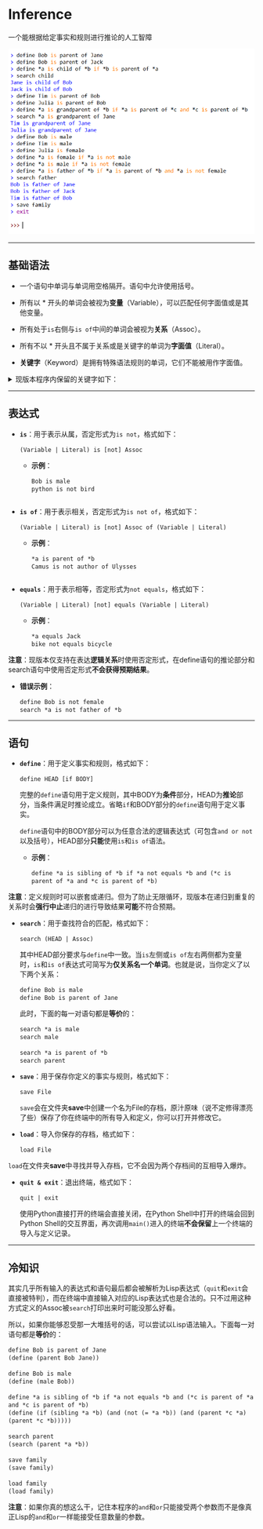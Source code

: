# Inference

一个能根据给定事实和规则进行推论的人工智障

![example_img](img/example.png)

---

## 基础语法

* 一个语句中单词与单词用空格隔开。语句中允许使用括号。

* 所有以 * 开头的单词会被视为**变量**（Variable），可以匹配任何字面值或是其他变量。

* 所有处于```is```右侧与```is of```中间的单词会被视为**关系**（Assoc）。

* 所有不以 * 开头且不属于关系或是关键字的单词为**字面值**（Literal）。

* **关键字**（Keyword）是拥有特殊语法规则的单词，它们不能被用作字面值。

<details>
<summary>现版本程序内保留的关键字如下：</summary>
  &nbsp;&nbsp;&nbsp;&nbsp;●&nbsp;&nbsp;define<br/>
  &nbsp;&nbsp;&nbsp;&nbsp;●&nbsp;&nbsp;search<br/>
  &nbsp;&nbsp;&nbsp;&nbsp;●&nbsp;&nbsp;save<br/>
  &nbsp;&nbsp;&nbsp;&nbsp;●&nbsp;&nbsp;load<br/>
  &nbsp;&nbsp;&nbsp;&nbsp;●&nbsp;&nbsp;quit<br/>
  &nbsp;&nbsp;&nbsp;&nbsp;●&nbsp;&nbsp;exit<br/>
  &nbsp;&nbsp;&nbsp;&nbsp;●&nbsp;&nbsp;if<br/>
  &nbsp;&nbsp;&nbsp;&nbsp;●&nbsp;&nbsp;and<br/>
  &nbsp;&nbsp;&nbsp;&nbsp;●&nbsp;&nbsp;or<br/>
  &nbsp;&nbsp;&nbsp;&nbsp;●&nbsp;&nbsp;not<br/>
</details>


---

## 表达式

* **```is```**：用于表示从属，否定形式为```is not```，格式如下：
  ```
  (Variable | Literal) is [not] Assoc
  ```
  * **示例**：
    
    ```
    Bob is male
    python is not bird
  ```
  
* **```is of```**：用于表示相关，否定形式为```is not of```，格式如下：
  ```
  (Variable | Literal) is [not] Assoc of (Variable | Literal)
  ```
  * **示例**：
    
    ```
    *a is parent of *b
    Camus is not author of Ulysses
  ```
  
* **```equals```**：用于表示相等，否定形式为```not equals```，格式如下：
  ```
  (Variable | Literal) [not] equals (Variable | Literal)
  ```
  * **示例**：
    
    ```
    *a equals Jack
    bike not equals bicycle
    ```

**注意**：现版本仅支持在表达**逻辑关系**时使用否定形式，在define语句的推论部分和search语句中使用否定形式**不会获得预期结果**。

* **错误示例**：
  
  ```
  define Bob is not female
  search *a is not father of *b
  ```

---

## 语句

* **```define```**：用于定义事实和规则，格式如下：
  ```
  define HEAD [if BODY]
  ```

  完整的```define```语句用于定义规则，其中BODY为**条件**部分，HEAD为**推论**部分，当条件满足时推论成立。省略```if```和BODY部分的```define```语句用于定义事实。
  
  ```define```语句中的BODY部分可以为任意合法的逻辑表达式（可包含```and or not```以及括号），HEAD部分**只能**使用```is```和```is of```语法。

  * **示例**：
    
    ```
    define *a is sibling of *b if *a not equals *b and (*c is parent of *a and *c is parent of *b)
    ```
  
**注意**：定义规则时可以嵌套或递归。但为了防止无限循环，现版本在递归到重复的关系时会**强行中止**递归的进行导致结果**可能**不符合预期。
  
* **```search```**：用于查找符合的匹配，格式如下：
  ```
  search (HEAD | Assoc)
  ```

  其中HEAD部分要求与```define```中一致。当```is```左侧或```is of```左右两侧都为变量时，```is```和```is of```表达式可简写为**仅关系名一个单词**。也就是说，当你定义了以下两个关系：
  ```
  define Bob is male
  define Bob is parent of Jane
  ```

  此时，下面的每一对语句都是**等价**的：
  ```
  search *a is male
  search male

  search *a is parent of *b
  search parent
  ```

* **```save```**：用于保存你定义的事实与规则，格式如下：
  ```
  save File
  ```

  ```save```会在文件夹**save**中创建一个名为File的存档，原汁原味（说不定修得漂亮了些）保存了你在终端中的所有导入和定义，你可以打开并修改它。

* **```load```**：导入你保存的存档，格式如下：
  ```
  load File
  ```
  
```load```在文件夹**save**中寻找并导入存档，它不会因为两个存档间的互相导入爆炸。
  
* **```quit & exit```**：退出终端，格式如下：
  ```
  quit | exit
  ```
  
  使用Python直接打开的终端会直接关闭，在Python Shell中打开的终端会回到Python Shell的交互界面，再次调用```main()```进入的终端**不会保留**上一个终端的导入与定义记录。

---

## 冷知识

其实几乎所有输入的表达式和语句最后都会被解析为Lisp表达式（```quit```和```exit```会直接被特判），而在终端中直接输入对应的Lisp表达式也是合法的。只不过用这种方式定义的Assoc被```search```打印出来时可能没那么好看。

所以，如果你能够忍受那一大堆括号的话，可以尝试以Lisp语法输入。下面每一对语句都是**等价**的：
```
define Bob is parent of Jane
(define (parent Bob Jane))

define Bob is male
(define (male Bob))

define *a is sibling of *b if *a not equals *b and (*c is parent of *a and *c is parent of *b)
(define (if (sibling *a *b) (and (not (= *a *b)) (and (parent *c *a) (parent *c *b)))))

search parent
(search (parent *a *b))

save family
(save family)

load family
(load family)
```

**注意**：如果你真的想这么干，记住本程序的```and```和```or```只能接受两个参数而不是像真正Lisp的```and```和```or```一样能接受任意数量的参数。